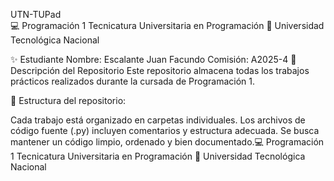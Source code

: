 UTN-TUPad  
💻 Programación 1
Tecnicatura Universitaria en Programación
📍 Universidad Tecnológica Nacional

✨ Estudiante
Nombre: Escalante Juan Facundo
Comisión: A2025-4
📂 Descripción del Repositorio
Este repositorio almacena todas los trabajos prácticos realizados durante la cursada de Programación 1.

📌 Estructura del repositorio:

Cada trabajo está organizado en carpetas individuales.
Los archivos de código fuente (.py) incluyen comentarios y estructura adecuada.
Se busca mantener un código limpio, ordenado y bien documentado.💻 Programación 1
Tecnicatura Universitaria en Programación
📍 Universidad Tecnológica Nacional


